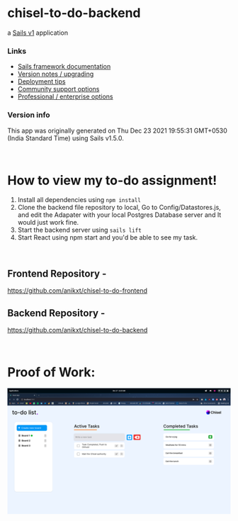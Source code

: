 # chisel-to-do-backend

a [Sails v1](https://sailsjs.com) application

### Links

- [Sails framework documentation](https://sailsjs.com/get-started)
- [Version notes / upgrading](https://sailsjs.com/documentation/upgrading)
- [Deployment tips](https://sailsjs.com/documentation/concepts/deployment)
- [Community support options](https://sailsjs.com/support)
- [Professional / enterprise options](https://sailsjs.com/enterprise)

### Version info

This app was originally generated on Thu Dec 23 2021 19:55:31 GMT+0530 (India Standard Time) using Sails v1.5.0.

<br>

# How to view my to-do assignment!

1. Install all dependencies using `npm install`
2. Clone the backend file repository to local, Go to Config/Datastores.js, and edit the Adapater with your local Postgres Database server and It would just work fine.
3. Start the backend server using `sails lift`
4. Start React using npm start and you'd be able to see my task.

<br>

## Frontend Repository -

https://github.com/anikxt/chisel-to-do-frontend

## Backend Repository -

https://github.com/anikxt/chisel-to-do-backend

<br>

# Proof of Work:

![alt text](./chisel-proof-of-work.png)

